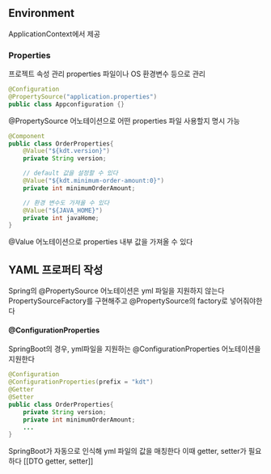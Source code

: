 ## Environment
ApplicationContext에서 제공
### Properties
프로젝트 속성 관리
properties 파일이나 OS 환경변수 등으로 관리
```java
@Configuration
@PropertySource("application.properties")
public class Appconfiguration {}
```
@PropertySource 어노테이션으로 어떤 properties 파일 사용할지 명시 가능

```java
@Component
public class OrderProperties{
	@Value("${kdt.version}")
	private String version;

	// default 값을 설정할 수 있다
	@Value("${kdt.minimum-order-amount:0}")
	private int minimumOrderAmount;

	// 환경 변수도 가져올 수 있다
	@Value("${JAVA_HOME}")
	private int javaHome;
}
```
@Value 어노테이션으로 properties 내부 값을 가져올 수 있다
## YAML 프로퍼티 작성
Spring의 @PropertySource 어노테이션은 yml 파일을 지원하지 않는다
PropertySourceFactory를 구현해주고 @PropertySource의 factory로 넣어줘야한다
#### @ConfigurationProperties
SpringBoot의 경우, yml파일을 지원하는 @ConfigurationProperties 어노테이션을 지원한다
```java
@Configuration
@ConfigurationProperties(prefix = "kdt")
@Getter
@Setter
public class OrderProperties{
	private String version;
	private int minimumOrderAmount;
	...
}
```
SpringBoot가 자동으로 인식해 yml 파일의 값을 매칭한다
이때 getter, setter가 필요하다
[[DTO getter, setter]]
